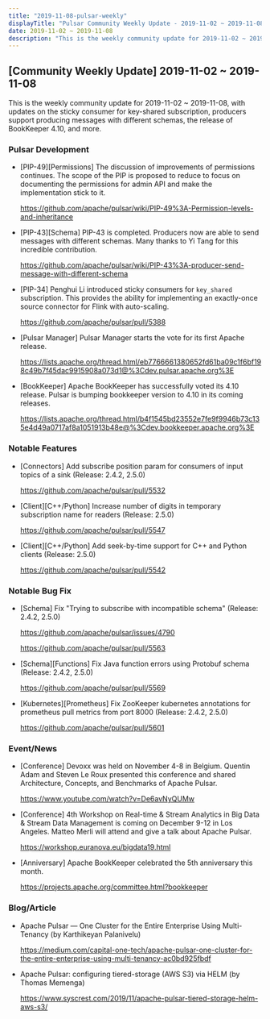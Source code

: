 ```yaml
---
title: "2019-11-08-pulsar-weekly"
displayTitle: "Pulsar Community Weekly Update - 2019-11-02 ~ 2019-11-08"
date: 2019-11-02 ~ 2019-11-08
description: "This is the weekly community update for 2019-11-02 ~ 2019-11-08, with updates on the sticky consumer for key-shared subscription, producers support producing messages with different schemas, the release of BookKeeper 4.10, and more."
---
```



## [Community Weekly Update] 2019-11-02 ~ 2019-11-08

This is the weekly community update for 2019-11-02 ~ 2019-11-08, with updates on the sticky consumer for key-shared subscription, producers support producing messages with different schemas, the release of BookKeeper 4.10, and more.

### Pulsar Development

- [PIP-49][Permissions] The discussion of improvements of permissions continues. The scope of the PIP is proposed to reduce to focus on documenting the permissions for admin API and make the implementation stick to it.

    https://github.com/apache/pulsar/wiki/PIP-49%3A-Permission-levels-and-inheritance
    

- [PIP-43][Schema] PIP-43 is completed. Producers now are able to send messages with different schemas. Many thanks to Yi Tang for this incredible contribution.

    https://github.com/apache/pulsar/wiki/PIP-43%3A-producer-send-message-with-different-schema
    
- [PIP-34] Penghui Li introduced sticky consumers for `key_shared` subscription. This provides the ability for implementing an exactly-once source connector for Flink with auto-scaling.

    https://github.com/apache/pulsar/pull/5388
    
- [Pulsar Manager] Pulsar Manager starts the vote for its first Apache release.

    https://lists.apache.org/thread.html/eb7766661380652fd61ba09c1f6bf198c49b7f45dac9915908a073d1@%3Cdev.pulsar.apache.org%3E
    
- [BookKeeper] Apache BookKeeper has successfully voted its 4.10 release. Pulsar is bumping bookkeeper version to 4.10 in its coming releases.

    https://lists.apache.org/thread.html/b4f1545bd23552e7fe9f9946b73c135e4d49a0717af8a1051913b48e@%3Cdev.bookkeeper.apache.org%3E

### Notable Features

- [Connectors] Add subscribe position param for consumers of input topics of a sink (Release: 2.4.2, 2.5.0)

    https://github.com/apache/pulsar/pull/5532

- [Client][C++/Python] Increase number of digits in temporary subscription name for readers (Release: 2.5.0)

    https://github.com/apache/pulsar/pull/5547

- [Client][C++/Python] Add seek-by-time support for C++ and Python clients (Release: 2.5.0)

    https://github.com/apache/pulsar/pull/5542

### Notable Bug Fix

- [Schema] Fix "Trying to subscribe with incompatible schema" (Release: 2.4.2, 2.5.0)

    https://github.com/apache/pulsar/issues/4790
    
    https://github.com/apache/pulsar/pull/5563

- [Schema][Functions] Fix Java function errors using Protobuf schema (Release: 2.4.2, 2.5.0)

    https://github.com/apache/pulsar/pull/5569
    
- [Kubernetes][Prometheus] Fix ZooKeeper kubernetes annotations for prometheus pull metrics from port 8000 (Release: 2.4.2, 2.5.0)

    https://github.com/apache/pulsar/pull/5601

### Event/News

* [Conference] Devoxx was held on November 4-8 in Belgium. Quentin Adam and Steven Le Roux presented this conference and shared Architecture, Concepts, and  Benchmarks of Apache Pulsar. 
    
    https://www.youtube.com/watch?v=De6avNyQUMw
    
* [Conference] 4th Workshop on Real-time & Stream Analytics in Big Data & Stream Data Management is coming on December 9-12 in Los Angeles. Matteo Merli will attend and give a talk about Apache Pulsar.
    
    https://workshop.euranova.eu/bigdata19.html
    
* [Anniversary] Apache BookKeeper celebrated the 5th anniversary this month.

    https://projects.apache.org/committee.html?bookkeeper

### Blog/Article

* Apache Pulsar — One Cluster for the Entire Enterprise Using Multi-Tenancy (by Karthikeyan Palanivelu)

    https://medium.com/capital-one-tech/apache-pulsar-one-cluster-for-the-entire-enterprise-using-multi-tenancy-ac0bd925fbdf
    
* Apache Pulsar: configuring tiered-storage (AWS S3) via HELM (by Thomas Memenga)

    https://www.syscrest.com/2019/11/apache-pulsar-tiered-storage-helm-aws-s3/
